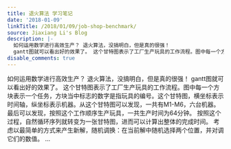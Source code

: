 ```yaml
---
title: 退火算法 学习笔记
date: '2018-01-09'
linkTitle: /2018/01/09/job-shop-benchmark/
source: Jiaxiang Li's Blog
description: |-
  如何运用数学进行高效生产？ 退火算法，没搞明白，但是真的很强！
  gantt图就可以看出好的效果了。 这个甘特图表示了工厂生产玩具的工作流程。图中每一个方块表示一个任务，方块当中标志的数字是指玩具的编号。这个甘特图，横坐标表示时间轴，纵坐标表示机器。从这个甘特图可以发现，一共有M1-M6，六台机器。 最后可以发现，按照这个工作顺序生产玩具，一共生产时间为64分钟。 按照这个过程，自然循环序列就转变为一张甘特图，进而可以计算出整体的完成时间。 考虑以最简单的方式来产生新解，随机调换：在当前解中随机选择两个位置，并对调它们的数值。 ...
disable_comments: true
---
```

如何运用数学进行高效生产？ 退火算法，没搞明白，但是真的很强！
gantt图就可以看出好的效果了。 这个甘特图表示了工厂生产玩具的工作流程。图中每一个方块表示一个任务，方块当中标志的数字是指玩具的编号。这个甘特图，横坐标表示时间轴，纵坐标表示机器。从这个甘特图可以发现，一共有M1-M6，六台机器。 最后可以发现，按照这个工作顺序生产玩具，一共生产时间为64分钟。 按照这个过程，自然循环序列就转变为一张甘特图，进而可以计算出整体的完成时间。 考虑以最简单的方式来产生新解，随机调换：在当前解中随机选择两个位置，并对调它们的数值。 ...